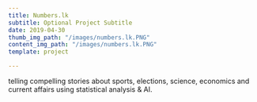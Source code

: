 ```yaml
---
title: Numbers.lk
subtitle: Optional Project Subtitle
date: 2019-04-30
thumb_img_path: "/images/numbers.lk.PNG"
content_img_path: "/images/numbers.lk.PNG"
template: project

---
```

telling compelling stories about sports, elections, science, economics and current affairs using statistical analysis & AI.
